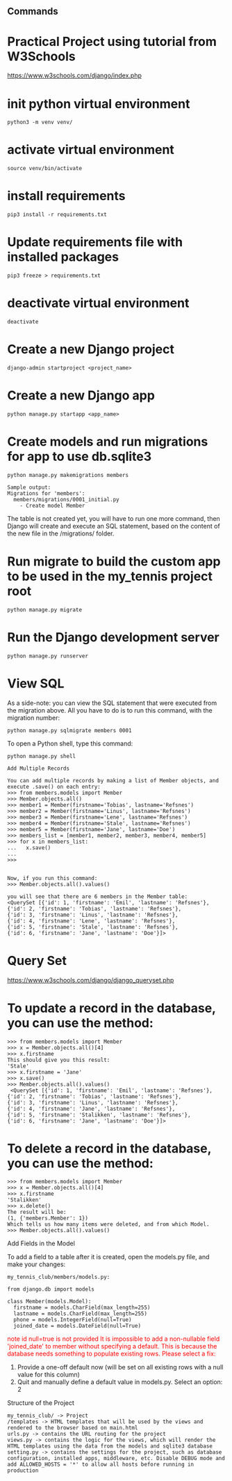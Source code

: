 ## Commands 
# Practical Project using tutorial from W3Schools
https://www.w3schools.com/django/index.php 

# init python virtual environment 
```
python3 -m venv venv/
```

# activate virtual environment 
```
source venv/bin/activate
```

# install requirements 
``` 
pip3 install -r requirements.txt
```

# Update requirements file with installed packages
``` 
pip3 freeze > requirements.txt
```

# deactivate virtual environment 
```
deactivate
```

# Create a new Django project
```
django-admin startproject <project_name>
```

# Create a new Django app
```
python manage.py startapp <app_name>
```

# Create models and run migrations for app to use db.sqlite3
```
python manage.py makemigrations members

Sample output:
Migrations for 'members':
  members/migrations/0001_initial.py
    - Create model Member
```
The table is not created yet, you will have to run one more command, then Django will create and execute an SQL statement, based on the content of the new file in the /migrations/ folder.
# Run migrate to build the custom app to be used in the my_tennis project root
```
python manage.py migrate 
```

# Run the Django development server
```
python manage.py runserver 
```

# View SQL
As a side-note: you can view the SQL statement that were executed from the migration above. All you have to do is to run this command, with the migration number:
```
python manage.py sqlmigrate members 0001
```
To open a Python shell, type this command:
```
python manage.py shell

Add Multiple Records

You can add multiple records by making a list of Member objects, and execute .save() on each entry:
>>> from members.models import Member 
>>> Member.objects.all() 
>>> member1 = Member(firstname='Tobias', lastname='Refsnes')
>>> member2 = Member(firstname='Linus', lastname='Refsnes')
>>> member3 = Member(firstname='Lene', lastname='Refsnes')
>>> member4 = Member(firstname='Stale', lastname='Refsnes')
>>> member5 = Member(firstname='Jane', lastname='Doe')
>>> members_list = [member1, member2, member3, member4, member5]
>>> for x in members_list:
...   x.save()
...
>>>


Now, if you run this command:
>>> Member.objects.all().values()

you will see that there are 6 members in the Member table:
<QuerySet [{'id': 1, 'firstname': 'Emil', 'lastname': 'Refsnes'},
{'id': 2, 'firstname': 'Tobias', 'lastname': 'Refsnes'},
{'id': 3, 'firstname': 'Linus', 'lastname': 'Refsnes'},
{'id': 4, 'firstname': 'Lene', 'lastname': 'Refsnes'},
{'id': 5, 'firstname': 'Stale', 'lastname': 'Refsnes'},
{'id': 6, 'firstname': 'Jane', 'lastname': 'Doe'}]>

```

# Query Set
https://www.w3schools.com/django/django_queryset.php

# To update a record in the database, you can use the method:
```
>>> from members.models import Member
>>> x = Member.objects.all()[4] 
>>> x.firstname 
This should give you this result:
'Stale'
>>> x.firstname = 'Jane'
>>> x.save()
>>> Member.objects.all().values() 
 <QuerySet [{'id': 1, 'firstname': 'Emil', 'lastname': 'Refsnes'},
{'id': 2, 'firstname': 'Tobias', 'lastname': 'Refsnes'},
{'id': 3, 'firstname': 'Linus', 'lastname': 'Refsnes'},
{'id': 4, 'firstname': 'Jane', 'lastname': 'Refsnes'},
{'id': 5, 'firstname': 'Stalikken', 'lastname': 'Refsnes'},
{'id': 6, 'firstname': 'Jane', 'lastname': 'Doe'}]> 
```

# To delete a record in the database, you can use the method:
```
>>> from members.models import Member
>>> x = Member.objects.all()[4]
>>> x.firstname
'Stalikken'
>>> x.delete()
The result will be:
(1, {'members.Member': 1})
Which tells us how many items were deleted, and from which Model.
>>> Member.objects.all().values()
```



Add Fields in the Model

To add a field to a table after it is created, open the models.py file, and make your changes:
```
my_tennis_club/members/models.py:

from django.db import models

class Member(models.Model):
  firstname = models.CharField(max_length=255)
  lastname = models.CharField(max_length=255)
  phone = models.IntegerField(null=True) 
  joined_date = models.DateField(null=True)

```
<span style="color: red;"> note id null=true is not provided 
It is impossible to add a non-nullable field 'joined_date' to member without specifying a default. This is because the database needs something to populate existing rows.
Please select a fix:
 1) Provide a one-off default now (will be set on all existing rows with a null value for this column)
 2) Quit and manually define a default value in models.py.
Select an option: 2
</span>
  


Structure of the Project
```
my_tennis_club/ -> Project
/templates -> HTML templates that will be used by the views and rendered to the browser based on main.html
urls.py -> contains the URL routing for the project
views.py -> contains the logic for the views, which will render the HTML templates using the data from the models and sqlite3 database
setting.py -> contains the settings for the project, such as database configuration, installed apps, middleware, etc. Disable DEBUG mode and add ALLOWED_HOSTS = '*' to allow all hosts before running in production
```
